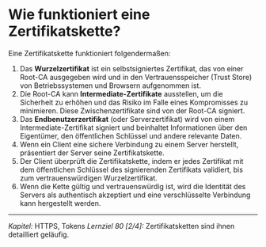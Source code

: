 # Wie funktioniert eine Zertifikatskette?

Eine Zertifikatskette funktioniert folgendermaßen:
  1. Das **Wurzelzertifikat** ist ein selbstsigniertes Zertifikat, das von einer Root-CA ausgegeben wird und in den Vertrauensspeicher (Trust Store) von Betriebssystemen und Browsern aufgenommen ist.
  2. Die Root-CA kann **Intermediate-Zertifikate** ausstellen, um die Sicherheit zu erhöhen und das Risiko im Falle eines Kompromisses zu minimieren. Diese Zwischenzertifikate sind von der Root-CA signiert.
  3. Das **Endbenutzerzertifikat** (oder Serverzertifikat) wird von einem Intermediate-Zertifikat signiert und beinhaltet Informationen über den Eigentümer, den öffentlichen Schlüssel und andere relevante Daten.
  4. Wenn ein Client eine sichere Verbindung zu einem Server herstellt, präsentiert der Server seine Zertifikatskette.
  5. Der Client überprüft die Zertifikatskette, indem er jedes Zertifikat mit dem öffentlichen Schlüssel des signierenden Zertifikats validiert, bis zum vertrauenswürdigen Wurzelzertifikat.
  6. Wenn die Kette gültig und vertrauenswürdig ist, wird die Identität des Servers als authentisch akzeptiert und eine verschlüsselte Verbindung kann hergestellt werden.

---

_Kapitel:_ HTTPS, Tokens
_Lernziel 80 \[2/4\]:_ Zertifikatsketten sind ihnen detailliert geläufig.
